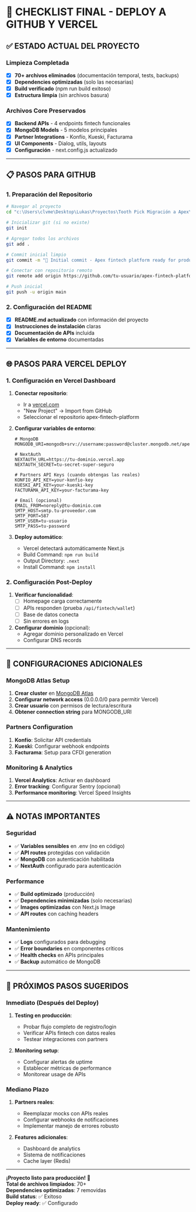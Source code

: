 # 🚀 **CHECKLIST FINAL - DEPLOY A GITHUB Y VERCEL**

## ✅ **ESTADO ACTUAL DEL PROYECTO**

### Limpieza Completada
- [x] **70+ archivos eliminados** (documentación temporal, tests, backups)
- [x] **Dependencies optimizadas** (solo las necesarias)
- [x] **Build verificado** (npm run build exitoso)
- [x] **Estructura limpia** (sin archivos basura)

### Archivos Core Preservados
- [x] **Backend APIs** - 4 endpoints fintech funcionales
- [x] **MongoDB Models** - 5 modelos principales
- [x] **Partner Integrations** - Konfío, Kueski, Facturama
- [x] **UI Components** - Dialog, utils, layouts
- [x] **Configuración** - next.config.js actualizado

---

## 📋 **PASOS PARA GITHUB**

### 1. Preparación del Repositorio
```bash
# Navegar al proyecto
cd "c:\Users\clvme\Desktop\Lukas\Proyectos\Tooth Pick Migración a Apex\tooth-pick"

# Inicializar git (si no existe)
git init

# Agregar todos los archivos
git add .

# Commit inicial limpio
git commit -m "🧼 Initial commit - Apex fintech platform ready for production"

# Conectar con repositorio remoto
git remote add origin https://github.com/tu-usuario/apex-fintech-platform.git

# Push inicial
git push -u origin main
```

### 2. Configuración del README
- [x] **README.md actualizado** con información del proyecto
- [x] **Instrucciones de instalación** claras
- [x] **Documentación de APIs** incluida
- [x] **Variables de entorno** documentadas

---

## 🌐 **PASOS PARA VERCEL DEPLOY**

### 1. Configuración en Vercel Dashboard
1. **Conectar repositorio**:
   - Ir a [vercel.com](https://vercel.com)
   - "New Project" → Import from GitHub
   - Seleccionar el repositorio apex-fintech-platform

2. **Configurar variables de entorno**:
   ```env
   # MongoDB
   MONGODB_URI=mongodb+srv://username:password@cluster.mongodb.net/apex

   # NextAuth
   NEXTAUTH_URL=https://tu-dominio.vercel.app
   NEXTAUTH_SECRET=tu-secret-super-seguro

   # Partners API Keys (cuando obtengas las reales)
   KONFIO_API_KEY=your-konfio-key
   KUESKI_API_KEY=your-kueski-key
   FACTURAMA_API_KEY=your-facturama-key

   # Email (opcional)
   EMAIL_FROM=noreply@tu-dominio.com
   SMTP_HOST=smtp.tu-proveedor.com
   SMTP_PORT=587
   SMTP_USER=tu-usuario
   SMTP_PASS=tu-password
   ```

3. **Deploy automático**:
   - Vercel detectará automáticamente Next.js
   - Build Command: `npm run build`
   - Output Directory: `.next`
   - Install Command: `npm install`

### 2. Configuración Post-Deploy
1. **Verificar funcionalidad**:
   - [ ] Homepage carga correctamente
   - [ ] APIs responden (prueba `/api/fintech/wallet`)
   - [ ] Base de datos conecta
   - [ ] Sin errores en logs

2. **Configurar dominio** (opcional):
   - Agregar dominio personalizado en Vercel
   - Configurar DNS records

---

## 🔧 **CONFIGURACIONES ADICIONALES**

### MongoDB Atlas Setup
1. **Crear cluster** en [MongoDB Atlas](https://cloud.mongodb.com)
2. **Configurar network access** (0.0.0.0/0 para permitir Vercel)
3. **Crear usuario** con permisos de lectura/escritura
4. **Obtener connection string** para MONGODB_URI

### Partners Configuration
1. **Konfío**: Solicitar API credentials
2. **Kueski**: Configurar webhook endpoints
3. **Facturama**: Setup para CFDI generation

### Monitoring & Analytics
1. **Vercel Analytics**: Activar en dashboard
2. **Error tracking**: Configurar Sentry (opcional)
3. **Performance monitoring**: Vercel Speed Insights

---

## ⚠️ **NOTAS IMPORTANTES**

### Seguridad
- ✅ **Variables sensibles** en .env (no en código)
- ✅ **API routes** protegidas con validación
- ✅ **MongoDB** con autenticación habilitada
- ✅ **NextAuth** configurado para autenticación

### Performance
- ✅ **Build optimizado** (producción)
- ✅ **Dependencies minimizadas** (solo necesarias)
- ✅ **Images optimizadas** con Next.js Image
- ✅ **API routes** con caching headers

### Mantenimiento
- ✅ **Logs** configurados para debugging
- ✅ **Error boundaries** en componentes críticos
- ✅ **Health checks** en APIs principales
- ✅ **Backup** automático de MongoDB

---

## 🎯 **PRÓXIMOS PASOS SUGERIDOS**

### Inmediato (Después del Deploy)
1. **Testing en producción**:
   - Probar flujo completo de registro/login
   - Verificar APIs fintech con datos reales
   - Testear integraciones con partners

2. **Monitoring setup**:
   - Configurar alertas de uptime
   - Establecer métricas de performance
   - Monitorear usage de APIs

### Mediano Plazo
1. **Partners reales**:
   - Reemplazar mocks con APIs reales
   - Configurar webhooks de notificaciones
   - Implementar manejo de errores robusto

2. **Features adicionales**:
   - Dashboard de analytics
   - Sistema de notificaciones
   - Cache layer (Redis)

---

**¡Proyecto listo para producción!** 🚀  
**Total de archivos limpiados**: 70+  
**Dependencies optimizadas**: 7 removidas  
**Build status**: ✅ Exitoso  
**Deploy ready**: ✅ Configurado
